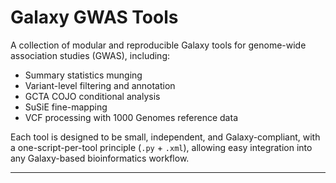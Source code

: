 # Galaxy GWAS Tools

A collection of modular and reproducible Galaxy tools for genome-wide association studies (GWAS), including:

- Summary statistics munging 
- Variant-level filtering and annotation
- GCTA COJO conditional analysis
- SuSiE fine-mapping
- VCF processing with 1000 Genomes reference data

Each tool is designed to be small, independent, and Galaxy-compliant, with a one-script-per-tool principle (`.py` + `.xml`), allowing easy integration into any Galaxy-based bioinformatics workflow.

---



